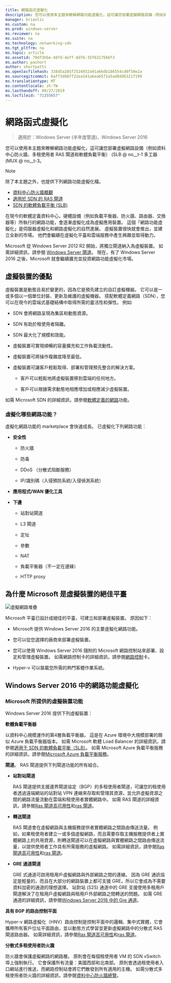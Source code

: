 ```yaml
---
title: 網路函式虛擬化
description: 您可以使用本主題來瞭解網路功能虛擬化，這可讓您部署虛擬網路設備（例如資料中心防火牆、多租使用者 RAS 閘道，以及 Windows Server 2016 中的軟體負載平衡（SLB））。
manager: brianlic
ms.custom: na
ms.prod: windows-server
ms.reviewer: na
ms.suite: na
ms.technology: networking-sdn
ms.tgt_pltfrm: na
ms.topic: article
ms.assetid: 79df3bbe-48fd-4eff-8df6-35f6317566f3
ms.author: pashort
author: shortpatti
ms.openlocfilehash: 338d5a285f2524932a91a66db186554cd0f50e2a
ms.sourcegitcommit: 6aff3d88ff22ea141a6ea6572a5ad8dd6321f199
ms.translationtype: MT
ms.contentlocale: zh-TW
ms.lasthandoff: 09/27/2019
ms.locfileid: "71355657"
---
```

# <a name="network-function-virtualization"></a>網路函式虛擬化

>適用於：Windows Server (半年度管道)、Windows Server 2016

您可以使用本主題來瞭解網路功能虛擬化，這可讓您部署虛擬網路設備（例如資料中心防火牆、多租使用者 RAS 閘道和軟體負載平衡） \(SLB @ no__t-1 多工器 \(MUX @ no__t-3。
  
>[!NOTE]  
>除了本主題之外，也提供下列網路功能虛擬化檔。  
> - [資料中心防火牆概觀](../../../sdn/technologies/network-function-virtualization/../../../sdn/technologies/network-function-virtualization/Datacenter-Firewall-Overview.md)  
> - [適用於 SDN 的 RAS 閘道](../../../sdn/technologies/network-function-virtualization/RAS-Gateway-for-SDN.md)  
> - [SDN 的軟體負載平衡 (SLB)](../../../sdn/technologies/network-function-virtualization/Software-Load-Balancing--SLB--for-SDN.md)  
  
在現今的軟體定義資料中心，硬體設備（例如負載平衡器、防火牆、路由器、交換器等）所執行的網路功能，會逐漸虛擬化成為虛擬應用裝置。 這個「網路功能虛擬化」是伺服器虛擬化和網路虛擬化的自然進展。 虛擬裝置很快就會推出，並建立全新的市場。 他們會繼續在虛擬化平臺和雲端服務中產生興趣並取得動力。  
  
Microsoft 從 Windows Server 2012 R2 開始，將獨立閘道納入為虛擬裝置。 如需詳細資訊，請參閱 [Windows Server 閘道](https://technet.microsoft.com/library/dn313101.aspx)。 現在，有了 Windows Server 2016 之後，Microsoft 就會繼續擴充並投資網路功能虛擬化市場。  
  
## <a name="virtual-appliance-benefits"></a>虛擬裝置的優點  
虛擬裝置是動態且易於變更的，因為它是預先建立的自訂虛擬機器。 它可以是一或多個以一個單位封裝、更新及維護的虛擬機器。 搭配軟體定義網路（SDN），您可以在現今的雲端式基礎結構中取得所需的靈活性和彈性。 例如:  
  
-   SDN 會將網路呈現為集區和動態資源。  
  
-   SDN 有助於租使用者隔離。  
  
-   SDN 最大化了規模和效能。  
  
-   虛擬裝置可實現順暢的容量擴充和工作負載流動性。  
  
-   虛擬裝置可將操作複雜度降至最低。  
  
-   虛擬裝置可讓客戶輕鬆取得、部署和管理預先整合的解決方案。  
  
    -   客戶可以輕鬆地將虛擬裝置移到雲端的任何地方。  
  
    -   客戶可以根據需求動態地相應增加或相應減少虛擬裝置。  
  
如需 Microsoft SDN 的詳細資訊，請參閱[軟體定義的網路](https://technet.microsoft.com/windows-server-docs/networking/sdn/software-defined-networking--sdn-)功能。  
  
### <a name="what-network-functions-are-being-virtualized"></a>虛擬化哪些網路功能？  
虛擬化網路功能的 marketplace 會快速成長。 已虛擬化下列網路功能：  
  
-   **安全性**  
  
    -   防火牆  
  
    -   防毒  
  
    -   DDoS （分散式阻斷服務）  
  
    -   IP/識別碼（入侵預防系統/入侵偵測系統）  
  
-   **應用程式/WAN 優化工具**  
  
-   **下邊**  
  
    -   站對站閘道  
  
    -   L3 閘道  
  
    -   定址  
  
    -   參數  
  
    -   NAT  
  
    -   負載平衡器（不一定在邊緣）  
  
    -   HTTP proxy  
  
## <a name="why-microsoft-is-a-great-platform-for-virtual-appliances"></a>為什麼 Microsoft 是虛擬裝置的絕佳平臺  
![虛擬網路堆疊](../../../media/Network-Function-Virtualization/Microsoft-Network-Function-Virtualization.png)  
  
Microsoft 平臺已設計成絕佳的平臺，可建立和部署虛擬裝置。 原因如下：  
  
-   Microsoft 提供 Windows Server 2016 的主要虛擬化網路功能。  
  
-   您可以從您選擇的廠商來部署虛擬裝置。  
  
-   您可以使用 Windows Server 2016 隨附的 Microsoft 網路控制站來部署、設定和管理虛擬裝置。 如需網路控制卡的詳細資訊，請參閱[網路控制](../../../sdn/technologies/network-controller/Network-Controller.md)卡。  
  
-   Hyper-v 可以裝載您所需的熱門客體作業系統。  
  
## <a name="network-function-virtualization-in-windows-server-2016"></a>Windows Server 2016 中的網路功能虛擬化  
  
### <a name="virtual-appliances-functions-provided-by-microsoft"></a>Microsoft 所提供的虛擬裝置功能  
Windows Server 2016 提供下列虛擬裝置：  
  
**軟體負載平衡器**  
  
以資料中心規模運作的第4層負載平衡器。 這是在 Azure 環境中大規模部署的類似 Azure 負載平衡器版本。 如需 Microsoft 軟體 Load Balancer 的詳細資訊，請參閱[適用于 SDN 的軟體負載平衡（SLB）](https://technet.microsoft.com/library/mt632286.aspx)。 如需 Microsoft Azure 負載平衡服務的詳細資訊，請參閱[Microsoft Azure 負載平衡服務](https://azure.microsoft.com/blog/2014/04/08/microsoft-azure-load-balancing-services/)。  
  
**閘道**。 RAS 閘道提供下列閘道功能的所有組合。  
  
-   **站對站閘道**  
  
    RAS 閘道提供支援邊界閘道協定（BGP）的多租使用者閘道，可讓您的租使用者透過遠端網站的站對站 VPN 連線來存取和管理其資源，並允許虛擬資源之間的網路流量流動在雲端和租使用者實體網路中。 如需 RAS 閘道的詳細資訊，請參閱[Ras 閘道高可用性](https://technet.microsoft.com/library/mt631692.aspx)和[ras 閘道](https://technet.microsoft.com/library/mt626650.aspx)。  
  
-   **轉送閘道**  
  
    RAS 閘道會在虛擬網路與主機服務提供者實體網路之間路由傳送流量。 例如，如果租使用者建立一或多個虛擬網路，而且需要存取主機服務提供者上實體網路上的共用資源，則轉送閘道可以在虛擬網路與實體網路之間路由傳送流量，以提供使用者工作具有所需服務的虛擬網路。 如需詳細資訊，請參閱[Ras 閘道高可用性](https://technet.microsoft.com/library/mt631692.aspx)和[ras 閘道](https://technet.microsoft.com/library/mt626650.aspx)。  
  
-   **GRE 通道閘道**  
  
    GRE 式通道可啟用租用戶虛擬網路與外部網路之間的連線。 因為 GRE 通訊協定是輕量的，而且在大部分的網路裝置上都可支援 GRE，所以它會成為不需要資料加密的通道的理想選擇。 站對站 (S2S) 通道中的 GRE 支援使用多租用戶閘道解決了在租用戶虛擬網路與租用戶外部網路之間轉送的問題。 如需 GRE 通道的詳細資訊，請參閱[Windows Server 2016 中的 Gre 通道](https://technet.microsoft.com/library/dn765485.aspx)。  
  
**具有 BGP 的路由控制平面**  
  
Hyper-v 網路虛擬化（HNV）路由控制是控制平面中的邏輯、集中式實體，它會攜帶所有客戶位址平面路由，並以動態方式學習並更新虛擬網路中的分散式 RAS 閘道路由器。 如需詳細資訊，請參閱[Ras 閘道高可用性](https://technet.microsoft.com/library/mt631692.aspx)和[ras 閘道](https://technet.microsoft.com/library/mt626650.aspx)。  
  
**分散式多租使用者防火牆**  
  
防火牆會保護虛擬網路的網路層。 原則會在每個租使用者 VM 的 SDN vSwitch 埠上強制執行。 它會保護所有流量：美國西部和北南部。 原則會透過租使用者入口網站進行推送，而網路控制站會將它們散發到所有適用的主機。 如需分散式多租使用者防火牆的詳細資訊，請參閱[資料中心防火牆總覽](../../../sdn/technologies/network-function-virtualization/../../../sdn/technologies/network-function-virtualization/Datacenter-Firewall-Overview.md)。  
  


